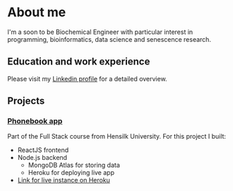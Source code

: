 # About me
I'm a soon to be Biochemical Engineer with particular interest in programming, bioinformatics, data science and senescence research.

## Education and work experience
Please visit my [Linkedin profile](https://www.linkedin.com/in/leonardopl/) for a detailed overview.

## Projects

### [Phonebook app](https://github.com/leonardopl/full-stack-open-2021-part3)
Part of the Full Stack course from Hensilk University. For this project I built:
- ReactJS frontend
- Node.js backend
  - MongoDB Atlas for storing data
  - Heroku for deploying live app
- [Link for live instance on Heroku](https://powerful-reef-17205.herokuapp.com/)
